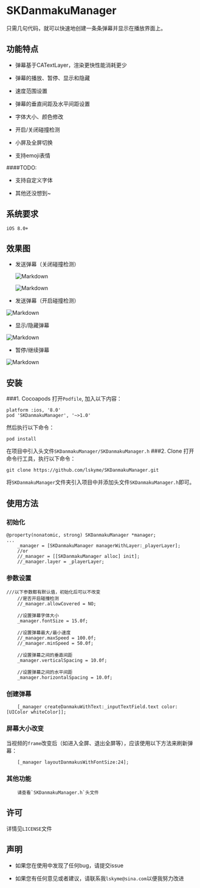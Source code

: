 # SKDanmakuManager

只需几句代码，就可以快速地创建一条条弹幕并显示在播放界面上。

## 功能特点
- 弹幕基于CATextLayer，渲染更快性能消耗更少

- 弹幕的播放、暂停、显示和隐藏

- 速度范围设置

- 弹幕的垂直间距及水平间距设置

- 字体大小、颜色修改

- 开启/关闭碰撞检测

- 小屏及全屏切换

- 支持emoji表情 

####TODO:
- 支持自定义字体

- 其他还没想到~

## 系统要求
	iOS 8.0+

## 效果图
- 发送弹幕（关闭碰撞检测）
  
  ![Markdown](http://i4.buimg.com/591904/63f2640a61155020.gif)
  
  ![Markdown](http://i4.buimg.com/591904/bcfad181fa9a6f55.gif)
  
- 发送弹幕（开启碰撞检测）

![Markdown](http://i4.buimg.com/591904/951653069837919b.gif)

- 显示/隐藏弹幕

![Markdown](http://i4.buimg.com/591904/b714489efbd8b3c2.gif)

- 暂停/继续弹幕

![Markdown](http://i4.buimg.com/591904/7ddce125e43e2660.gif)

## 安装
###1. Cocoapods
打开`Podfile`, 加入以下内容：

```
platform :ios, '8.0'
pod 'SKDanmakuManager', '~>1.0'
```
然后执行以下命令：

```
pod install
```
在项目中引入头文件`SKDanmakuManager/SKDanmakuManager.h`
###2. Clone
打开命令行工具，执行以下命令：

```
git clone https://github.com/lskyme/SKDanmakuManager.git
```
将`SKDanmakuManager`文件夹引入项目中并添加头文件`SKDanmakuManager.h`即可。
## 使用方法
### 初始化
```
@property(nonatomic, strong) SKDanmakuManager *manager;
...
    _manager = [SKDanmakuManager managerWithLayer:_playerLayer];
	//or
    //_manager = [[SKDanmakuManager alloc] init];
    //_manager.layer = _playerLayer;
```
### 参数设置
```
///以下参数都有默认值，初始化后可以不改变
	//是否开启碰撞检测
    //_manager.allowCovered = NO;
    
    //设置弹幕字体大小
    _manager.fontSize = 15.0f;
    
    //设置弹幕最大/最小速度
    //_manager.maxSpeed = 100.0f;
    //_manager.minSpeed = 50.0f;
    
    //设置弹幕之间的垂直间距
    _manager.verticalSpacing = 10.0f;
    
    //设置弹幕之间的水平间距
    _manager.horizontalSpacing = 10.0f;
```

### 创建弹幕
```
	[_manager createDanmakuWithText:_inputTextField.text color:[UIColor whiteColor]];
```

### 屏幕大小改变
当视频的`frame`改变后（如进入全屏、退出全屏等），应该使用以下方法来刷新弹幕：

```
	[_manager layoutDanmakusWithFontSize:24];
```
### 其他功能
```
	请查看`SKDanmakuManager.h`头文件
```
## 许可
详情见`LICENSE`文件
## 声明
- 如果您在使用中发现了任何bug，请提交issue

- 如果您有任何意见或者建议，请联系我`lskyme@sina.com`以便我努力改进

